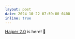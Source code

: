 ```yaml
---
layout: post
date: 2024-10-22 07:59:00-0400
inline: true
---
```


[Haiper 2.0](https://haiper.ai) is here! :rocket: